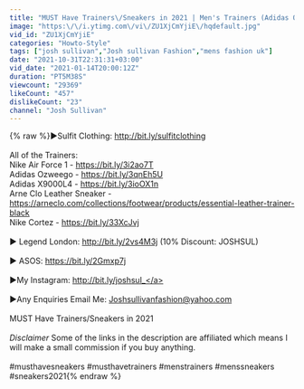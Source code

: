 ```yaml
---
title: "MUST Have Trainers\/Sneakers in 2021 | Men's Trainers (Adidas Ozweego, Nike Air Force 1 + More)"
image: "https:\/\/i.ytimg.com\/vi\/ZU1XjCmYjiE\/hqdefault.jpg"
vid_id: "ZU1XjCmYjiE"
categories: "Howto-Style"
tags: ["josh sullivan","Josh sullivan Fashion","mens fashion uk"]
date: "2021-10-31T22:31:31+03:00"
vid_date: "2021-01-14T20:00:12Z"
duration: "PT5M38S"
viewcount: "29369"
likeCount: "457"
dislikeCount: "23"
channel: "Josh Sullivan"
---
```

{% raw %}▶︎Sulfit Clothing: <a rel="nofollow" target="blank" href="http://bit.ly/sulfitclothing">http://bit.ly/sulfitclothing</a><br /><br />All of the Trainers: <br />Nike Air Force 1 - <a rel="nofollow" target="blank" href="https://bit.ly/3i2ao7T">https://bit.ly/3i2ao7T</a><br />Adidas Ozweego - <a rel="nofollow" target="blank" href="https://bit.ly/3qnEh5U">https://bit.ly/3qnEh5U</a><br />Adidas X9000L4 - <a rel="nofollow" target="blank" href="https://bit.ly/3ioOX1n">https://bit.ly/3ioOX1n</a><br />Arne Clo Leather Sneaker - <a rel="nofollow" target="blank" href="https://arneclo.com/collections/footwear/products/essential-leather-trainer-black">https://arneclo.com/collections/footwear/products/essential-leather-trainer-black</a><br />Nike Cortez - <a rel="nofollow" target="blank" href="https://bit.ly/33XcJvj">https://bit.ly/33XcJvj</a><br /><br />▶︎ Legend London: <a rel="nofollow" target="blank" href="http://bit.ly/2vs4M3j">http://bit.ly/2vs4M3j</a> (10% Discount: JOSHSUL)<br /><br />▶︎ ASOS: <a rel="nofollow" target="blank" href="https://bit.ly/2Gmxp7j">https://bit.ly/2Gmxp7j</a><br /><br />▶︎My Instagram: <a rel="nofollow" target="blank" href="http://bit.ly/joshsul_">http://bit.ly/joshsul_</a> <br /><br />▶︎Any Enquiries Email Me: Joshsullivanfashion@yahoo.com<br /><br />MUST Have Trainers/Sneakers in 2021<br /><br />*Disclaimer* Some of the links in the description are affiliated which means I will make a small commission if you buy anything.<br /><br />#musthavesneakers #musthavetrainers #menstrainers #menssneakers #sneakers2021{% endraw %}
